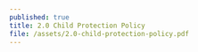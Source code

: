 ```yaml
---
published: true
title: 2.0 Child Protection Policy
file: /assets/2.0-child-protection-policy.pdf
---
```

